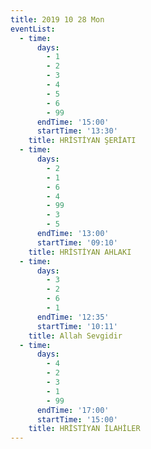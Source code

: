 ```yaml
---
title: 2019 10 28 Mon
eventList:
  - time:
      days:
        - 1
        - 2
        - 3
        - 4
        - 5
        - 6
        - 99
      endTime: '15:00'
      startTime: '13:30'
    title: HRİSTİYAN ŞERİATI
  - time:
      days:
        - 2
        - 1
        - 6
        - 4
        - 99
        - 3
        - 5
      endTime: '13:00'
      startTime: '09:10'
    title: HRİSTİYAN AHLAKI
  - time:
      days:
        - 3
        - 2
        - 6
        - 1
      endTime: '12:35'
      startTime: '10:11'
    title: Allah Sevgidir
  - time:
      days:
        - 4
        - 2
        - 3
        - 1
        - 99
      endTime: '17:00'
      startTime: '15:00'
    title: HRİSTİYAN İLAHİLER
---
```


